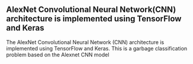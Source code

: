 ##  AlexNet Convolutional Neural Network(CNN) architecture is implemented using TensorFlow and Keras

The AlexNet Convolutional Neural Network (CNN) architecture is implemented using TensorFlow and Keras. This is a garbage classification problem based on the Alexnet CNN model